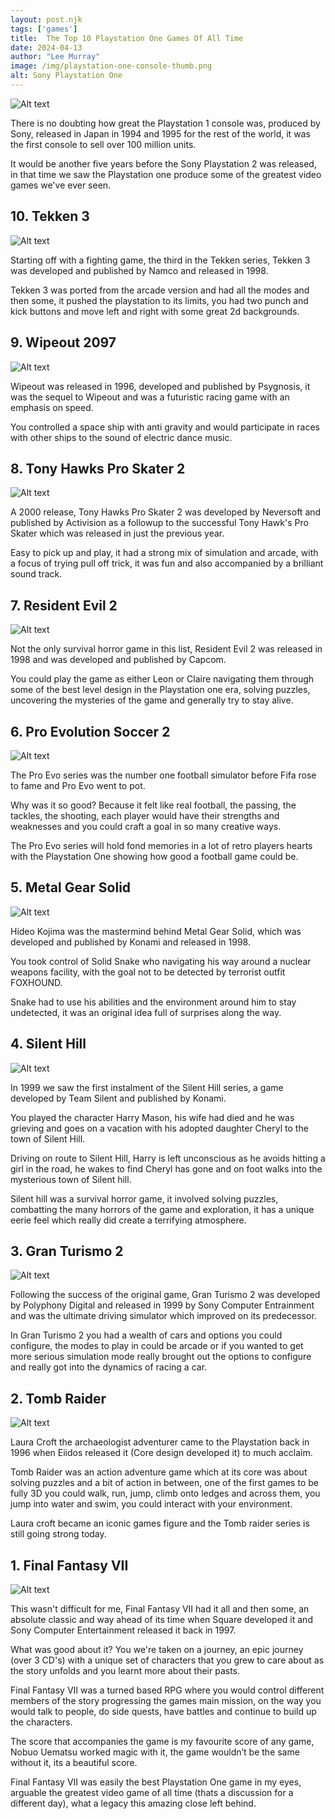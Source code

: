 ```yaml
---
layout: post.njk 
tags: ['games']
title:  The Top 10 Playstation One Games Of All Time
date: 2024-04-13
author: "Lee Murray"
image: /img/playstation-one-console-thumb.png
alt: Sony Playstation One
---
```


![Alt text](/img/playstation-one-console.png "a title")

There is no doubting how great the Playstation 1 console was, produced by Sony, released in Japan in 1994 and 1995 for the rest of the world, it was the first console to sell over 100 million units.

It would be another five years before the Sony Playstation 2 was released, in that time we saw the Playstation one produce some of the greatest video games we've ever seen.


## 10. Tekken 3

![Alt text](/img/playstation-one-tekken-3.png "a title")

Starting off with a fighting game, the third in the Tekken series, Tekken 3 was developed and published by Namco and released in 1998.

Tekken 3 was ported from the arcade version and had all the modes and then some, it pushed the playstation to its limits, you had two punch and kick buttons and move left and right with some great 2d backgrounds.


## 9. Wipeout 2097 

![Alt text](/img/playstation-one-wipeout-2097.png "a title")

Wipeout was released in 1996, developed and published by Psygnosis, it was the sequel to Wipeout and was a futuristic racing game with an emphasis on speed.

You controlled a space ship with anti gravity and would participate in races with other ships to the sound of electric dance music.


## 8. Tony Hawks Pro Skater 2

![Alt text](/img/playstation-one-tony-hawks-2.png "a title")

A 2000 release, Tony Hawks Pro Skater 2 was developed by Neversoft and published by Activision as a followup to the successful Tony Hawk's Pro Skater which was released in just the previous year.

Easy to pick up and play, it had a strong mix of simulation and arcade, with a focus of trying pull off trick, it was fun and also accompanied by a brilliant sound track.


## 7. Resident Evil 2

![Alt text](/img/playstation-one-resident-evil-2.png "a title")

Not the only survival horror game in this list, Resident Evil 2 was released in 1998 and was developed and published by Capcom.

You could play the game as either Leon or Claire navigating them through some of the best level design in the Playstation one era, solving puzzles, uncovering the mysteries of the game and generally try to stay alive.

## 6. Pro Evolution Soccer 2

![Alt text](/img/playstation-one-iss-pro-evo-2.png "a title")

The Pro Evo series was the number one football simulator before Fifa rose to fame and Pro Evo went to pot.

Why was it so good? Because it felt like real football, the passing, the tackles, the shooting, each player would have their strengths and weaknesses and you could craft a goal in so many creative ways.

The Pro Evo series will hold fond memories in a lot of retro players hearts with the Playstation One showing how good a football game could be.

## 5. Metal Gear Solid

![Alt text](/img/playstation-one-metal-gear-solid.png "a title")

Hideo Kojima was the mastermind behind Metal Gear Solid, which was developed and published by Konami and released in 1998.

You took control of Solid Snake who navigating his way around a nuclear weapons facility, with the goal not to be detected by terrorist outfit FOXHOUND.

Snake had to use his abilities and the environment around him to stay undetected, it was an original idea full of surprises along the way.

## 4. Silent Hill

![Alt text](/img/playstation-one-silient-hill.png "a title")

In 1999 we saw the first instalment of the Silent Hill series, a game developed by Team Silent and published by Konami.

You played the character Harry Mason, his wife had died and he was grieving and goes on a vacation with his adopted daughter Cheryl to the town of Silent Hill.

Driving on route to Silent Hill, Harry is left unconscious as he avoids hitting a girl in the road, he wakes to find Cheryl has gone and on foot walks into the mysterious town of Silent hill.

Silent hill was a survival horror game, it involved solving puzzles, combatting the many horrors of the game and exploration, it has a unique eerie feel which really did create a terrifying atmosphere.


## 3. Gran Turismo 2

![Alt text](/img/playstation-one-gran-turismo-2.png "a title")

Following the success of the original game, Gran Turismo 2 was developed by Polyphony Digital and released in 1999 by Sony Computer Entrainment and was the ultimate driving simulator which improved on its predecessor.

In Gran Turismo 2 you had a wealth of cars and options you could configure, the modes to play in could be arcade or if you wanted to get more serious simulation mode really brought out the options to configure and really got into the dynamics of racing a car.


## 2. Tomb Raider

![Alt text](/img/playstation-one-tombraider.png "a title")

Laura Croft the archaeologist adventurer came to the Playstation back in 1996 when Eiidos released it (Core design developed it) to much acclaim.

Tomb Raider was an action adventure game which at its core was about solving puzzles and a bit of action in between, one of the first games to be fully 3D you could walk, run, jump, climb onto ledges and across them, you jump into water and swim, you could interact with your environment.

Laura croft became an iconic games figure and the Tomb raider series is still going strong today.


## 1. Final Fantasy VII

![Alt text](/img/playstation-one-final-fantasy-7.png "a title")

This wasn't difficult for me, Final Fantasy VII had it all and then some, an absolute classic and way ahead of its time when Square developed it and Sony Computer Entertainment released it back in 1997.

What was good about it? You we're taken on a journey, an epic journey (over 3 CD's) with a unique set of characters that you grew to care about as the story unfolds and you learnt more about their pasts.

Final Fantasy VII was a turned based RPG where you would control different members of the story progressing the games main mission, on the way you would talk to people, do side quests, have battles and continue to build up the characters.

The score that accompanies the game is my favourite score of any game, Nobuo Uematsu worked magic with it, the game wouldn’t be the same without it, its a beautiful score.

Final Fantasy VII was easily the best Playstation One game in my eyes, arguable the greatest video game of all time (thats a discussion for a different day), what a legacy this amazing close left behind.











